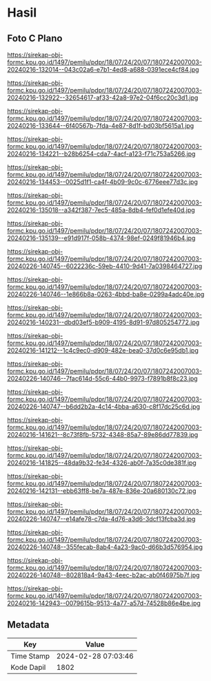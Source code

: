# Hasil

## Foto C Plano

https://sirekap-obj-formc.kpu.go.id/1497/pemilu/pdpr/18/07/24/20/07/1807242007003-20240216-132014--043c02a6-e7b1-4ed8-a688-0391ece4cf84.jpg

https://sirekap-obj-formc.kpu.go.id/1497/pemilu/pdpr/18/07/24/20/07/1807242007003-20240216-132922--32654617-af33-42a8-97e2-04f6cc20c3d1.jpg

https://sirekap-obj-formc.kpu.go.id/1497/pemilu/pdpr/18/07/24/20/07/1807242007003-20240216-133644--6f40567b-7fda-4e87-8d1f-bd03bf5615a1.jpg

https://sirekap-obj-formc.kpu.go.id/1497/pemilu/pdpr/18/07/24/20/07/1807242007003-20240216-134221--b28b6254-cda7-4acf-a123-f71c753a5266.jpg

https://sirekap-obj-formc.kpu.go.id/1497/pemilu/pdpr/18/07/24/20/07/1807242007003-20240216-134453--0025d1f1-ca4f-4b09-9c0c-6776eee77d3c.jpg

https://sirekap-obj-formc.kpu.go.id/1497/pemilu/pdpr/18/07/24/20/07/1807242007003-20240216-135018--a342f387-7ec5-485a-8db4-fef0d1efe40d.jpg

https://sirekap-obj-formc.kpu.go.id/1497/pemilu/pdpr/18/07/24/20/07/1807242007003-20240216-135139--e91d917f-058b-4374-98ef-0249f81946b4.jpg

https://sirekap-obj-formc.kpu.go.id/1497/pemilu/pdpr/18/07/24/20/07/1807242007003-20240226-140745--6022236c-59eb-4410-9d41-7a0398464727.jpg

https://sirekap-obj-formc.kpu.go.id/1497/pemilu/pdpr/18/07/24/20/07/1807242007003-20240226-140746--1e866b8a-0263-4bbd-ba8e-0299a4adc40e.jpg

https://sirekap-obj-formc.kpu.go.id/1497/pemilu/pdpr/18/07/24/20/07/1807242007003-20240216-140231--dbd03ef5-b909-4195-8d91-97d805254772.jpg

https://sirekap-obj-formc.kpu.go.id/1497/pemilu/pdpr/18/07/24/20/07/1807242007003-20240216-141212--1c4c9ec0-d909-482e-bea0-37d0c6e95db1.jpg

https://sirekap-obj-formc.kpu.go.id/1497/pemilu/pdpr/18/07/24/20/07/1807242007003-20240226-140746--7fac614d-55c6-44b0-9973-f7891b8f8c23.jpg

https://sirekap-obj-formc.kpu.go.id/1497/pemilu/pdpr/18/07/24/20/07/1807242007003-20240226-140747--b6dd2b2a-4c14-4bba-a630-c8f17dc25c6d.jpg

https://sirekap-obj-formc.kpu.go.id/1497/pemilu/pdpr/18/07/24/20/07/1807242007003-20240216-141621--8c73f8fb-5732-4348-85a7-89e86dd77839.jpg

https://sirekap-obj-formc.kpu.go.id/1497/pemilu/pdpr/18/07/24/20/07/1807242007003-20240216-141825--48da9b32-fe34-4326-ab0f-7a35c0de381f.jpg

https://sirekap-obj-formc.kpu.go.id/1497/pemilu/pdpr/18/07/24/20/07/1807242007003-20240216-142131--ebb63ff8-be7a-487e-836e-20a680130c72.jpg

https://sirekap-obj-formc.kpu.go.id/1497/pemilu/pdpr/18/07/24/20/07/1807242007003-20240226-140747--e14afe78-c7da-4d76-a3d6-3dcf13fcba3d.jpg

https://sirekap-obj-formc.kpu.go.id/1497/pemilu/pdpr/18/07/24/20/07/1807242007003-20240226-140748--355fecab-8ab4-4a23-9ac0-d66b3d576954.jpg

https://sirekap-obj-formc.kpu.go.id/1497/pemilu/pdpr/18/07/24/20/07/1807242007003-20240226-140748--802818a4-9a43-4eec-b2ac-ab0f46975b7f.jpg

https://sirekap-obj-formc.kpu.go.id/1497/pemilu/pdpr/18/07/24/20/07/1807242007003-20240216-142943--0079615b-9513-4a77-a57d-74528b86e4be.jpg


## Metadata

| Key        | Value               |
| ---------- | ------------------- |
| Time Stamp | 2024-02-28 07:03:46 |
| Kode Dapil | 1802                |



